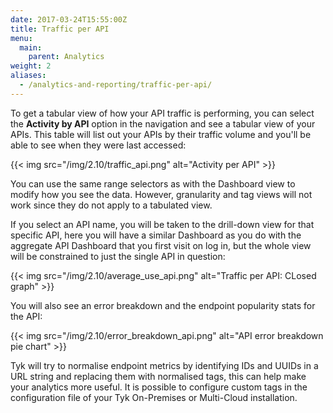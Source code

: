 ```yaml
---
date: 2017-03-24T15:55:00Z
title: Traffic per API
menu:
  main:
    parent: Analytics
weight: 2 
aliases:
  - /analytics-and-reporting/traffic-per-api/
---
```


To get a tabular view of how your API traffic is performing, you can select the **Activity by API** option in the navigation and see a tabular view of your APIs. This table will list out your APIs by their traffic volume and you'll be able to see when they were last accessed:

{{< img src="/img/2.10/traffic_api.png" alt="Activity per API" >}}

You can use the same range selectors as with the Dashboard view to modify how you see the data. However, granularity and tag views will not work since they do not apply to a tabulated view.

If you select an API name, you will be taken to the drill-down view for that specific API, here you will have a similar Dashboard as you do with the aggregate API Dashboard that you first visit on log in, but the whole view will be constrained to just the single API in question:

{{< img src="/img/2.10/average_use_api.png" alt="Traffic per API: CLosed graph" >}}

You will also see an error breakdown and the endpoint popularity stats for the API:

{{< img src="/img/2.10/error_breakdown_api.png" alt="API error breakdown pie chart" >}}

Tyk will try to normalise endpoint metrics by identifying IDs and UUIDs in a URL string and replacing them with normalised tags, this can help make your analytics more useful. It is possible to configure custom tags in the configuration file of your Tyk On-Premises or Multi-Cloud installation.